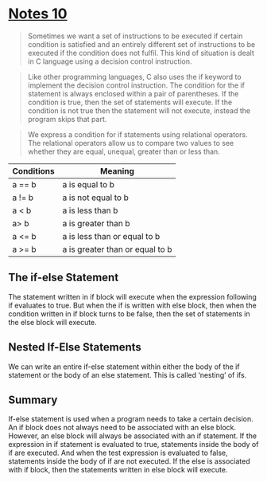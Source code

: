 # [Notes 10](https://codewithharry.com/videos/c-language-tutorials-in-hindi-10)

>Sometimes we want a set of instructions to be executed if certain condition is satisfied and an entirely different set of instructions to be executed if the condition does not fulfil. This kind of situation is dealt in C language using a decision control instruction. 

>Like other programming languages, C also uses the if keyword to implement the decision control instruction. The condition for the if statement is always enclosed within a pair of parentheses. If the condition is true, then the set of statements will execute. If the condition is not true then the statement will not execute, instead the program skips that part.

>We express a condition for if statements using relational operators. The relational operators allow us to compare two values to see whether they are equal, unequal, greater than or less than.


Conditions | Meaning
-- | --
a == b | a is equal to b  
a  != b | a is not equal to b
a < b | a is less than b 
a> b | a is greater than b 
a <= b | a is less than or equal to b  
a >= b | a is greater than or equal to b

## The if-else Statement

The statement written in if block will execute when the expression following if evaluates to true. But when the if is written with else block, then when the condition written in if block turns to be false, then the set of statements in the else block will execute.

## Nested If-Else Statements
We can write an entire if-else statement within either the body of the if statement or the body of an else statement. This is called ‘nesting’ of ifs.

## Summary
 If-else statement is used when a program needs to take a certain decision. An if block does not always need to be associated with an else block. However, an else block will always be associated with an if statement.  If the expression in if statement is evaluated to true, statements inside the body of if are executed. And when the test expression is evaluated to false, statements inside the body of if are not executed. If the else is associated with if block, then the statements written in else block will execute.